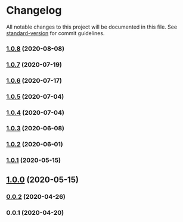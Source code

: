 # Changelog

All notable changes to this project will be documented in this file. See [standard-version](https://github.com/conventional-changelog/standard-version) for commit guidelines.

### [1.0.8](https://github.com/microlinkhq/lighthouse-viewer/compare/v1.0.7...v1.0.8) (2020-08-08)

### [1.0.7](https://github.com/microlinkhq/lighthouse-viewer/compare/v1.0.6...v1.0.7) (2020-07-19)

### [1.0.6](https://github.com/microlinkhq/lighthouse-viewer/compare/v1.0.5...v1.0.6) (2020-07-17)

### [1.0.5](https://github.com/microlinkhq/lighthouse-viewer/compare/v1.0.3...v1.0.5) (2020-07-04)

### [1.0.4](https://github.com/microlinkhq/lighthouse-viewer/compare/v1.0.3...v1.0.4) (2020-07-04)

### [1.0.3](https://github.com/microlinkhq/lighthouse-viewer/compare/v1.0.2...v1.0.3) (2020-06-08)

### [1.0.2](https://github.com/microlinkhq/lighthouse-viewer/compare/v1.0.1...v1.0.2) (2020-06-01)

### [1.0.1](https://github.com/microlinkhq/lighthouse-viewer/compare/v1.0.0...v1.0.1) (2020-05-15)

## [1.0.0](https://github.com/microlinkhq/lighthouse-viewer/compare/v0.0.2...v1.0.0) (2020-05-15)

### [0.0.2](https://github.com/microlinkhq/lighthouse-viewer/compare/v0.0.1...v0.0.2) (2020-04-26)

### 0.0.1 (2020-04-20)
